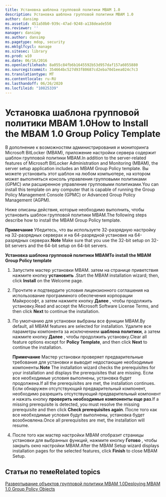 ```yaml
---
title: Установка шаблона групповой политики MBAM 1.0
description: Установка шаблона групповой политики MBAM 1.0
author: dansimp
ms.assetid: 451a50b0-939c-47ad-9248-a138deade550
ms.reviewer: ''
manager: dansimp
ms.author: dansimp
ms.pagetype: mdop, security
ms.mktglfcycl: manage
ms.sitesec: library
ms.prod: w10
ms.date: 06/16/2016
ms.openlocfilehash: 8a055c84fb6b1645592b53d957daf157a6055880
ms.sourcegitcommit: 354664bc527d93f80687cd2eba70d1eea024c7c3
ms.translationtype: MT
ms.contentlocale: ru-RU
ms.lasthandoff: 06/26/2020
ms.locfileid: "10825339"
---
```

# <span data-ttu-id="3f03b-103">Установка шаблона групповой политики MBAM 1.0</span><span class="sxs-lookup"><span data-stu-id="3f03b-103">How to Install the MBAM 1.0 Group Policy Template</span></span>


<span data-ttu-id="3f03b-104">В дополнение к возможностям администрирования и мониторинга Microsoft BitLocker (MBAM), приложение настройки сервера содержит шаблон групповой политики MBAM.</span><span class="sxs-lookup"><span data-stu-id="3f03b-104">In addition to the server-related features of Microsoft BitLocker Administration and Monitoring (MBAM), the server setup application includes an MBAM Group Policy template.</span></span> <span data-ttu-id="3f03b-105">Вы можете установить этот шаблон на любом компьютере, на котором может выполняться консоль управления групповыми политиками (GPMC) или расширенное управление групповыми политиками.</span><span class="sxs-lookup"><span data-stu-id="3f03b-105">You can install this template on any computer that is capable of running the Group Policy Management Console (GPMC) or Advanced Group Policy Management (AGPM).</span></span>

<span data-ttu-id="3f03b-106">Ниже описаны действия, которые необходимо выполнить, чтобы установить шаблон групповой политики MBAM.</span><span class="sxs-lookup"><span data-stu-id="3f03b-106">The following steps describe how to install the MBAM Group Policy template.</span></span>

<span data-ttu-id="3f03b-107">**Примечание**  Убедитесь, что вы используете 32-разрядную настройку на 32-разрядных серверах и на 64-разрядной установке на 64-разрядных серверах.</span><span class="sxs-lookup"><span data-stu-id="3f03b-107">**Note** Make sure that you use the 32-bit setup on 32-bit servers and the 64-bit setup on 64-bit servers.</span></span>

 

**<span data-ttu-id="3f03b-108">Установка шаблона групповой политики MBAM</span><span class="sxs-lookup"><span data-stu-id="3f03b-108">To install the MBAM Group Policy template</span></span>**

1.  <span data-ttu-id="3f03b-109">Запустите мастер установки MBAM. затем на странице приветствия нажмите кнопку **установить** .</span><span class="sxs-lookup"><span data-stu-id="3f03b-109">Start the MBAM installation wizard; then, click **Install** on the Welcome page.</span></span>

2.  <span data-ttu-id="3f03b-110">Прочтите и подтвердите условия лицензионного соглашения на использование программного обеспечения корпорации Майкрософт, а затем нажмите кнопку **Далее** , чтобы продолжить установку.</span><span class="sxs-lookup"><span data-stu-id="3f03b-110">Read and accept the Microsoft Software License Terms, and then click **Next** to continue the installation.</span></span>

3.  <span data-ttu-id="3f03b-111">По умолчанию для установки выбраны все функции MBAM.</span><span class="sxs-lookup"><span data-stu-id="3f03b-111">By default, all MBAM features are selected for installation.</span></span> <span data-ttu-id="3f03b-112">Удалите все параметры компонента за исключением **шаблона политики**, а затем нажмите кнопку **Далее** , чтобы продолжить установку.</span><span class="sxs-lookup"><span data-stu-id="3f03b-112">Clear all feature options except for **Policy Template**, and then click **Next** to continue the installation.</span></span>

    <span data-ttu-id="3f03b-113">**Примечание**  Мастер установки проверяет предварительные требования для установки и выводит недостающие необходимые компоненты.</span><span class="sxs-lookup"><span data-stu-id="3f03b-113">**Note** The installation wizard checks the prerequisites for your installation and displays the prerequisites that are missing.</span></span> <span data-ttu-id="3f03b-114">Если все необходимые условия выполнены, установка будет продолжена.</span><span class="sxs-lookup"><span data-stu-id="3f03b-114">If all the prerequisites are met, the installation continues.</span></span> <span data-ttu-id="3f03b-115">Если обнаружен отсутствующий предварительный компонент, необходимо разрешить отсутствующий предварительный компонент и нажать кнопку **проверить необходимые компоненты еще раз**.</span><span class="sxs-lookup"><span data-stu-id="3f03b-115">If a missing prerequisite is detected, you must resolve the missing prerequisite and then click **Check prerequisites again**.</span></span> <span data-ttu-id="3f03b-116">После того как все необходимые условия будут выполнены, установка будет возобновлена.</span><span class="sxs-lookup"><span data-stu-id="3f03b-116">Once all prerequisites are met, the installation will resume.</span></span>

     

4.  <span data-ttu-id="3f03b-117">После того как мастер настройки MBAM отобразит страницы установки для выбранных функций, нажмите кнопку **Готово** , чтобы закрыть окно настройки MBAM.</span><span class="sxs-lookup"><span data-stu-id="3f03b-117">After the MBAM Setup wizard displays installation pages for the selected features, click **Finish** to close MBAM Setup.</span></span>

## <span data-ttu-id="3f03b-118">Статьи по теме</span><span class="sxs-lookup"><span data-stu-id="3f03b-118">Related topics</span></span>


[<span data-ttu-id="3f03b-119">Развертывание объектов групповой политики MBAM 1.0</span><span class="sxs-lookup"><span data-stu-id="3f03b-119">Deploying MBAM 1.0 Group Policy Objects</span></span>](deploying-mbam-10-group-policy-objects.md)

 

 





